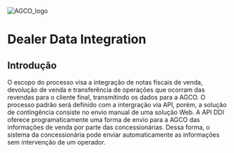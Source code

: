 ![AGCO_logo](http://www.agco.com.br/content/agcocorp/pt_BR/_jcr_content/footermainparsys/footer/footerlogoimage.img.png/1485893878104.png)
# Dealer Data Integration

## Introdução
O escopo do processo visa a integração de notas fiscais de venda, devolução de venda e transferência de operações que ocorram das revendas para o cliente final, transmitindo os dados para a AGCO. O processo padrão será definido com a intergração via API, porém, a solução de contingência consiste no envio manual de uma solução Web. 
A API DDI oferece programaticamente uma forma de envio para a AGCO das informações de venda por parte das concessionárias. Dessa forma, o sistema da concessionária pode enviar automaticamente as informações sem intervenção de um operador.

